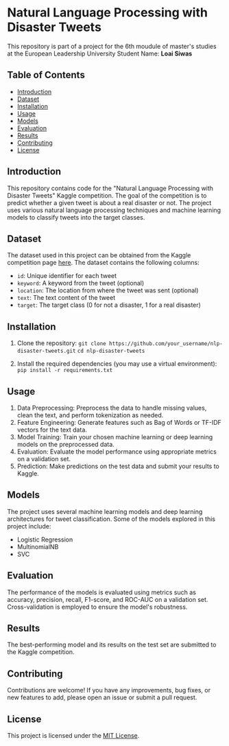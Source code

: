 # Natural Language Processing with Disaster Tweets

This repository is part of a project for the 6th moudule of master's studies at the European Leadership University
Student Name: **Loai Siwas**

## Table of Contents
- [Introduction](#introduction)
- [Dataset](#dataset)
- [Installation](#installation)
- [Usage](#usage)
- [Models](#models)
- [Evaluation](#evaluation)
- [Results](#results)
- [Contributing](#contributing)
- [License](#license)

## Introduction
This repository contains code for the "Natural Language Processing with Disaster Tweets" Kaggle competition. The goal of the competition is to predict whether a given tweet is about a real disaster or not. The project uses various natural language processing techniques and machine learning models to classify tweets into the target classes.

## Dataset
The dataset used in this project can be obtained from the Kaggle competition page [here](https://www.kaggle.com/c/nlp-getting-started/overview). The dataset contains the following columns:
- `id`: Unique identifier for each tweet
- `keyword`: A keyword from the tweet (optional)
- `location`: The location from where the tweet was sent (optional)
- `text`: The text content of the tweet
- `target`: The target class (0 for not a disaster, 1 for a real disaster)

## Installation
1. Clone the repository:
`git clone https://github.com/your_username/nlp-disaster-tweets.git`
`cd nlp-disaster-tweets`

2. Install the required dependencies (you may use a virtual environment):
`pip install -r requirements.txt`

## Usage
1. Data Preprocessing: Preprocess the data to handle missing values, clean the text, and perform tokenization as needed.
2. Feature Engineering: Generate features such as Bag of Words or TF-IDF vectors for the text data.
3. Model Training: Train your chosen machine learning or deep learning models on the preprocessed data.
4. Evaluation: Evaluate the model performance using appropriate metrics on a validation set.
5. Prediction: Make predictions on the test data and submit your results to Kaggle.

## Models
The project uses several machine learning models and deep learning architectures for tweet classification. Some of the models explored in this project include:
- Logistic Regression
- MultinomialNB
- SVC

## Evaluation
The performance of the models is evaluated using metrics such as accuracy, precision, recall, F1-score, and ROC-AUC on a validation set. Cross-validation is employed to ensure the model's robustness.

## Results
The best-performing model and its results on the test set are submitted to the Kaggle competition.

## Contributing
Contributions are welcome! If you have any improvements, bug fixes, or new features to add, please open an issue or submit a pull request.

## License
This project is licensed under the [MIT License](https://opensource.org/licenses/MIT).
